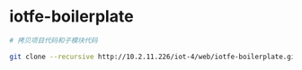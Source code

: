 # iotfe-boilerplate

```bash
# 拷贝项目代码和子模块代码

git clone --recursive http://10.2.11.226/iot-4/web/iotfe-boilerplate.git
```